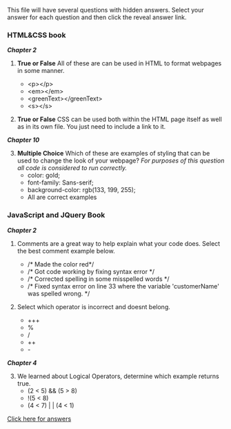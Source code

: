 This file will have several questions with hidden answers. Select your answer for each question and then click the reveal answer link. 

### HTML&CSS book
***Chapter 2***

1. **True or False**
      All of these are can be used in HTML to format webpages in some manner.
      - \<p>\</p>
      - \<em>\</em>
      - \<greenText>\</greenText>
      - \<s>\</s>
      
2. **True or False**
      CSS can be used both within the HTML page itself as well as in its own file. 
       You just need to include a link to it. 
       
***Chapter 10***

3. **Multiple Choice**
      Which of these are examples of styling that can be used to change the look of your webpage?
      *For purposes of this question all code is considered to run correctly.*
      - color: gold;
      - font-family: Sans-serif;
      - background-color: rgb(133, 199, 255);
      - All are correct examples
      
### JavaScript and JQuery Book
***Chapter 2***


1. Comments are a great way to help explain what your code does. Select the best comment example below. 
    - /* Made the color red*/
    - /* Got code working by fixing syntax error */
    - /* Corrected spelling in some misspelled words */
    - /* Fixed syntax error on line 33 where the variable 'customerName' was spelled wrong. */
  
 2. Select which operator is incorrect and doesnt belong. 
     - +++
     - %
     - /
     - ++
     - \- 
     
***Chapter 4***  

3. We learned about Logical Operators, determine which example returns true.  
    - (2 < 5) && (5 > 8)
    - !(5 < 8)
    - (4 < 7)  \| \| (4 < 1)
    
    
    
    
 [Click here for answers](answers.md)
